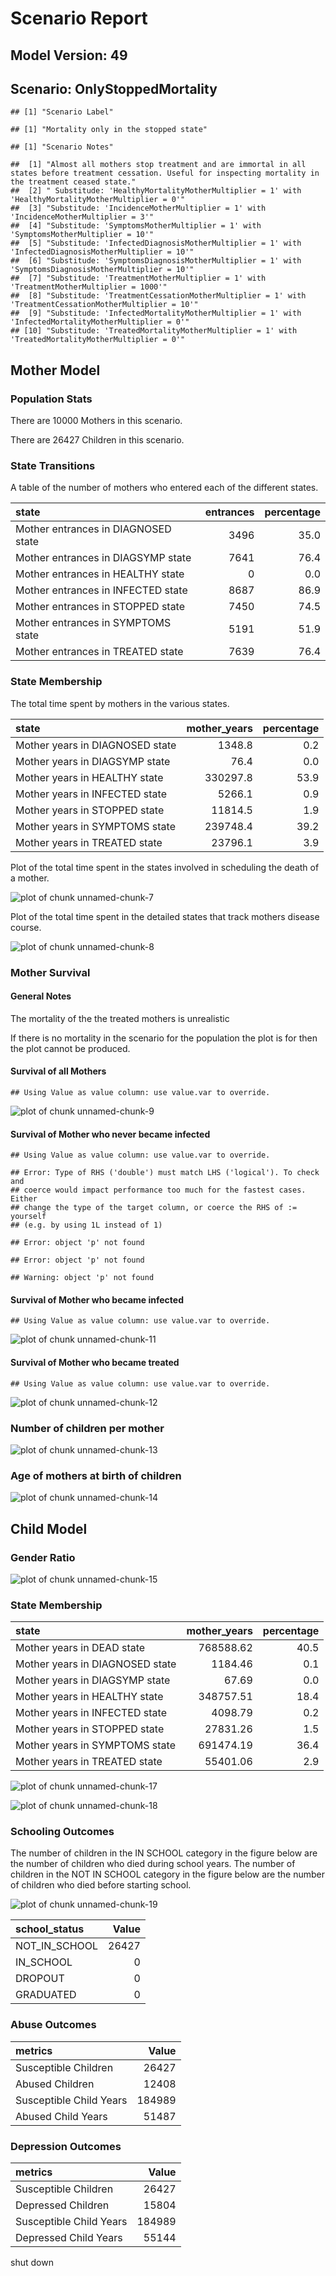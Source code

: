 # Scenario Report




## Model Version: 49
## Scenario: OnlyStoppedMortality

```
## [1] "Scenario Label"
```

```
## [1] "Mortality only in the stopped state"
```

```
## [1] "Scenario Notes"
```

```
##  [1] "Almost all mothers stop treatment and are immortal in all states before treatment cessation. Useful for inspecting mortality in the treatment ceased state."
##  [2] " Substitude: 'HealthyMortalityMotherMultiplier = 1' with 'HealthyMortalityMotherMultiplier = 0'"                                                            
##  [3] "Substitude: 'IncidenceMotherMultiplier = 1' with 'IncidenceMotherMultiplier = 3'"                                                                           
##  [4] "Substitude: 'SymptomsMotherMultiplier = 1' with 'SymptomsMotherMultiplier = 10'"                                                                            
##  [5] "Substitude: 'InfectedDiagnosisMotherMultiplier = 1' with 'InfectedDiagnosisMotherMultiplier = 10'"                                                          
##  [6] "Substitude: 'SymptomsDiagnosisMotherMultiplier = 1' with 'SymptomsDiagnosisMotherMultiplier = 10'"                                                          
##  [7] "Substitude: 'TreatmentMotherMultiplier = 1' with 'TreatmentMotherMultiplier = 1000'"                                                                        
##  [8] "Substitude: 'TreatmentCessationMotherMultiplier = 1' with 'TreatmentCessationMotherMultiplier = 10'"                                                        
##  [9] "Substitude: 'InfectedMortalityMotherMultiplier = 1' with 'InfectedMortalityMotherMultiplier = 0'"                                                           
## [10] "Substitude: 'TreatedMortalityMotherMultiplier = 1' with 'TreatedMortalityMotherMultiplier = 0'"
```

## Mother Model

### Population Stats


There are 10000 Mothers in this scenario.

There are 26427 Children in this scenario.

### State Transitions

A table of the number of mothers who entered each of the different states.


|state                               | entrances| percentage|
|:-----------------------------------|---------:|----------:|
|Mother entrances in DIAGNOSED state |      3496|       35.0|
|Mother entrances in DIAGSYMP state  |      7641|       76.4|
|Mother entrances in HEALTHY state   |         0|        0.0|
|Mother entrances in INFECTED state  |      8687|       86.9|
|Mother entrances in STOPPED state   |      7450|       74.5|
|Mother entrances in SYMPTOMS state  |      5191|       51.9|
|Mother entrances in TREATED state   |      7639|       76.4|

### State Membership

The total time spent by mothers in the various states.


|state                           | mother_years| percentage|
|:-------------------------------|------------:|----------:|
|Mother years in DIAGNOSED state |       1348.8|        0.2|
|Mother years in DIAGSYMP state  |         76.4|        0.0|
|Mother years in HEALTHY state   |     330297.8|       53.9|
|Mother years in INFECTED state  |       5266.1|        0.9|
|Mother years in STOPPED state   |      11814.5|        1.9|
|Mother years in SYMPTOMS state  |     239748.4|       39.2|
|Mother years in TREATED state   |      23796.1|        3.9|

Plot of the total time spent in the states involved in scheduling the death of a mother.

![plot of chunk unnamed-chunk-7](figure/OnlyStoppedMortality/unnamed-chunk-7.png) 

Plot of the total time spent in the detailed states that track mothers disease course.

![plot of chunk unnamed-chunk-8](figure/OnlyStoppedMortality/unnamed-chunk-8.png) 

### Mother Survival

#### General Notes

The mortality of the the treated mothers is unrealistic

If there is no mortality in the scenario for the population the plot is for then the plot cannot be produced.

#### Survival of all Mothers


```
## Using Value as value column: use value.var to override.
```

![plot of chunk unnamed-chunk-9](figure/OnlyStoppedMortality/unnamed-chunk-9.png) 

#### Survival of Mother who never became infected


```
## Using Value as value column: use value.var to override.
```

```
## Error: Type of RHS ('double') must match LHS ('logical'). To check and
## coerce would impact performance too much for the fastest cases. Either
## change the type of the target column, or coerce the RHS of := yourself
## (e.g. by using 1L instead of 1)
```

```
## Error: object 'p' not found
```

```
## Error: object 'p' not found
```

```
## Warning: object 'p' not found
```

#### Survival of Mother who became infected


```
## Using Value as value column: use value.var to override.
```

![plot of chunk unnamed-chunk-11](figure/OnlyStoppedMortality/unnamed-chunk-11.png) 

#### Survival of Mother who became treated


```
## Using Value as value column: use value.var to override.
```

![plot of chunk unnamed-chunk-12](figure/OnlyStoppedMortality/unnamed-chunk-12.png) 

### Number of children per mother

![plot of chunk unnamed-chunk-13](figure/OnlyStoppedMortality/unnamed-chunk-13.png) 

### Age of mothers at birth of children

![plot of chunk unnamed-chunk-14](figure/OnlyStoppedMortality/unnamed-chunk-14.png) 

## Child Model

### Gender Ratio

![plot of chunk unnamed-chunk-15](figure/OnlyStoppedMortality/unnamed-chunk-15.png) 

### State Membership


|state                           | mother_years| percentage|
|:-------------------------------|------------:|----------:|
|Mother years in DEAD state      |    768588.62|       40.5|
|Mother years in DIAGNOSED state |      1184.46|        0.1|
|Mother years in DIAGSYMP state  |        67.69|        0.0|
|Mother years in HEALTHY state   |    348757.51|       18.4|
|Mother years in INFECTED state  |      4098.79|        0.2|
|Mother years in STOPPED state   |     27831.26|        1.5|
|Mother years in SYMPTOMS state  |    691474.19|       36.4|
|Mother years in TREATED state   |     55401.06|        2.9|

![plot of chunk unnamed-chunk-17](figure/OnlyStoppedMortality/unnamed-chunk-17.png) 

![plot of chunk unnamed-chunk-18](figure/OnlyStoppedMortality/unnamed-chunk-18.png) 

### Schooling Outcomes

The number of children in the IN SCHOOL category in the figure below are the number of children who died during school years. The number of children in the NOT IN SCHOOL category in the figure below are the number of children who died before starting school. 

![plot of chunk unnamed-chunk-19](figure/OnlyStoppedMortality/unnamed-chunk-19.png) 


|school_status | Value|
|:-------------|-----:|
|NOT_IN_SCHOOL | 26427|
|IN_SCHOOL     |     0|
|DROPOUT       |     0|
|GRADUATED     |     0|

### Abuse Outcomes


|metrics                 |  Value|
|:-----------------------|------:|
|Susceptible Children    |  26427|
|Abused Children         |  12408|
|Susceptible Child Years | 184989|
|Abused Child Years      |  51487|

### Depression Outcomes


|metrics                 |  Value|
|:-----------------------|------:|
|Susceptible Children    |  26427|
|Depressed Children      |  15804|
|Susceptible Child Years | 184989|
|Depressed Child Years   |  55144|

shut down



